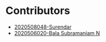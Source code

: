 # **Contributors**

<!-- "- [Regno-Name](Your Github URL)" -->
<!-- Add your name in-between according to your regno decending order i.e higer Regno to lower Regno-->

- [2020508048-Surendar](https://github.com/SurendarSingh)
- [2020506020-Bala Subramaniam N](https://github.com/bala418)
